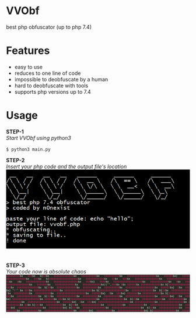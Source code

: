 # VVObf
best php obfuscator (up to php 7.4)

# Features
<ul>
<li>easy to use</li>
<li>reduces to one line of code</li>  
<li>impossible to deobfuscate by a human</li>
<li>hard to deobfuscate with tools</li>
<li>supports php versions up to 7.4</li>
</ul>

# Usage

<b>STEP-1</b><br>
<i>Start VVObf using python3</i><br>
```
$ python3 main.py
```
<b>STEP-2</b><br>
<i>Insert your php code and the output file's location</i><br>
![alt-text](https://github.com/n0nexist/VVObf/blob/main/photo1.png?raw=true)<br><br><br>
<b>STEP-3</b><br>
<i>Your code now is absolute chaos</i><br>
![alt-text](https://github.com/n0nexist/VVObf/blob/main/photo2.png?raw=true)

